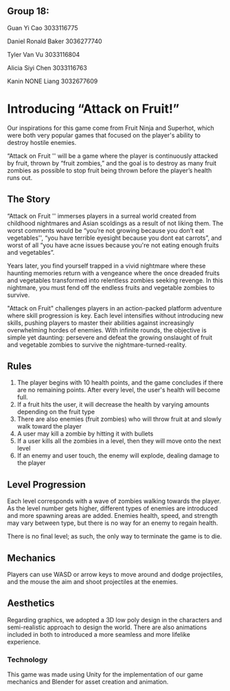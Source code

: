 ## Group 18:

Guan Yi Cao 3033116775

Daniel Ronald Baker 3036277740

Tyler Van Vu 3033116804

Alicia Siyi Chen 3033116763

Kanin NONE Liang 3032677609

# Introducing “Attack on Fruit!” 

Our inspirations for this game come from Fruit Ninja and Superhot, which were both very popular games that focused on the player's ability to destroy hostile enemies.

“Attack on Fruit '' will be a game where the player is continuously attacked by fruit, thrown by “fruit zombies,” and the goal is to destroy as many fruit zombies as possible to stop fruit being thrown before the player’s health runs out.

## The Story

“Attack on Fruit '' immerses players in a surreal world created from childhood nightmares and Asian scoldings as a result of not liking them. The worst comments would be “you’re not growing because you don’t eat vegetables'', “you have terrible eyesight because you dont eat carrots”, and worst of all “you have acne issues because you're not eating enough fruits and vegetables”. 

Years later, you find yourself trapped in a vivid nightmare where these haunting memories return with a vengeance where the once dreaded fruits and vegetables transformed into relentless zombies seeking revenge. In this nightmare, you must fend off the endless fruits and vegetable zombies to survive. 

"Attack on Fruit" challenges players in an action-packed platform adventure where skill progression is key. Each level intensifies without introducing new skills, pushing players to master their abilities against increasingly overwhelming hordes of enemies. With infinite rounds, the objective is simple yet daunting: persevere and defeat the growing onslaught of fruit and vegetable zombies to survive the nightmare-turned-reality.

## Rules
1. The player begins with 10 health points, and the game concludes if there are no remaining points. After every level, the user's health will become full.
2. If a fruit hits the user, it will decrease the health by varying amounts depending on the fruit type
3. There are also enemies (fruit zombies) who will throw fruit at and slowly walk toward the player
4. A user may kill a zombie by hitting it with bullets
5. If a user kills all the zombies in a level, then they will move onto the next level
6. If an enemy and user touch, the enemy will explode, dealing damage to the player

## Level Progression
Each level corresponds with a wave of zombies walking towards the player. As the level number gets higher, different types of enemies are introduced and more spawning areas are added. Enemies health, speed, and strength may vary between type, but there is no way for an enemy to regain health.

There is no final level; as such, the only way to terminate the game is to die.

## Mechanics
Players can use WASD or arrow keys to move around and dodge projectiles, and the mouse the aim and shoot projectiles at the enemies.

## Aesthetics
Regarding graphics, we adopted a 3D low poly design in the characters and semi-realistic approach to design the world. There are also animations included in both to introduced a more seamless and more lifelike experience.

### Technology
This game was made using Unity for the implementation of our game mechanics and Blender for asset creation and animation.

